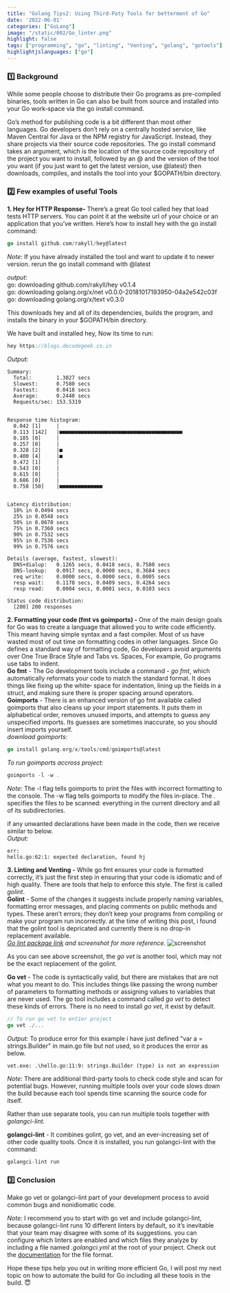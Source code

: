 ```yaml
---
title: "Golang Tips2: Using Third-Paty Tools for betterment of Go"
date: '2022-06-01'
categories: ["GoLang"]
image: "/static/002/Go_linter.png"
highlight: false
tags: ["programming", "go", "linting", "Venting", "golang", "gotools"]
highlightjslanguages: ["go"]
---
```


### 1️⃣ Background

While some people choose to distribute their Go programs as pre-compiled binaries,
tools written in Go can also be built from source and installed into your Go work‐space via the go install command.

Go’s method for publishing code is a bit different than most other languages. Go
developers don’t rely on a centrally hosted service, like Maven Central for Java or the
NPM registry for JavaScript. Instead, they share projects via their source code repositories.
The go install command takes an argument, which is the location of the
source code repository of the project you want to install, followed by an @ and the
version of the tool you want (if you just want to get the latest version, use @latest)
then downloads, compiles, and installs the tool into your $GOPATH/bin directory.

### 2️⃣ Few examples of useful Tools

**1. Hey for HTTP Response-** There’s a great Go tool called hey that load tests HTTP servers. You can point it at the website url of your choice or an application that you’ve
written.
Here’s how to install hey with the go install command:

```go
go install github.com/rakyll/hey@latest
```

*Note:* If you have already installed the tool and want to update it to newer version. rerun the go install command with @latest

*output:*  
go: downloading github.com/rakyll/hey v0.1.4  
go: downloading golang.org/x/net v0.0.0-20181017193950-04a2e542c03f  
go: downloading golang.org/x/text v0.3.0  

This downloads hey and all of its dependencies, builds the program, and installs the binary in your $GOPATH/bin directory.  

We have built and installed hey, Now its time to run:  

```go
hey https://blogs.decodegeek.co.in
```

*Output:*  

```output
Summary:
  Total:        1.3027 secs
  Slowest:      0.7580 secs
  Fastest:      0.0418 secs
  Average:      0.2440 secs
  Requests/sec: 153.5319


Response time histogram:
  0.042 [1]     |
  0.113 [142]   |■■■■■■■■■■■■■■■■■■■■■■■■■■■■■■■■■■■■■■■■
  0.185 [0]     |
  0.257 [0]     |
  0.328 [2]     |■
  0.400 [4]     |■
  0.472 [1]     |
  0.543 [0]     |
  0.615 [0]     |
  0.686 [0]     |
  0.758 [50]    |■■■■■■■■■■■■■■


Latency distribution:
  10% in 0.0494 secs
  25% in 0.0548 secs
  50% in 0.0670 secs
  75% in 0.7360 secs
  90% in 0.7532 secs
  95% in 0.7536 secs
  99% in 0.7576 secs

Details (average, fastest, slowest):
  DNS+dialup:   0.1265 secs, 0.0418 secs, 0.7580 secs
  DNS-lookup:   0.0917 secs, 0.0000 secs, 0.3684 secs
  req write:    0.0000 secs, 0.0000 secs, 0.0005 secs
  resp wait:    0.1170 secs, 0.0409 secs, 0.4264 secs
  resp read:    0.0004 secs, 0.0001 secs, 0.0103 secs

Status code distribution:
  [200] 200 responses
```

**2. Formatting your code (fmt vs goimports) -** One of the main design goals for Go was to create a language that allowed you to
write code efficiently. This meant having simple syntax and a fast compiler. Most of us have wasted most of out time on formatting codes in other languages.
Since Go defines a standard way of formatting code, Go developers avoid arguments over One True Brace Style and Tabs vs. Spaces,
For example, Go programs use tabs to indent.  
**Go fmt** - The Go development tools include a command - *go fmt*, which automatically reformats your code to match the standard format. It does things like fixing up the white‐
space for indentation, lining up the fields in a struct, and making sure there is proper spacing around operators.  
**Goimports** - There is an enhanced version of go fmt available called goimports that also cleans up your import statements. It puts them in alphabetical order, removes unused imports,
and attempts to guess any unspecified imports. Its guesses are sometimes inaccurate, so you should insert imports yourself.  
*download goimports:*

```go
go install golang.org/x/tools/cmd/goimports@latest
```

*To run goimports accross project:*

```go
goimports -l -w .
```

*Note:* The -l flag tells goimports to print the files with incorrect formatting to the console. The -w flag tells goimports to modify the files in-place. The . specifies the files to be scanned: everything in the current directory and all of its subdirectories.  

if any unwanted declarations have been made in the code, then we receive similar to below.  
*Output:*

```output
err:
hello.go:62:1: expected declaration, found hj
```

**3. Linting and Venting -**
While go fmt ensures your code is formatted correctly, it’s just the first step in ensuring that your code is idiomatic and of high quality.
There are tools that help to enforce this style. The first is called *golint*.  
**Golint** - Some of the changes it suggests include properly naming variables, formatting error messages, and placing comments
on public methods and types. These aren’t errors; they don’t keep your programs from compiling or make your program run incorrectly.
at the time of writing this post, i found that the golint tool is depricated and currently there is no drop-in replacement available.  
*[Go lint package link](https://pkg.go.dev/golang.org/x/lint#section-readme) and screenshot for more reference.*
![screenshot ](/Go_002/Go_linter.png)

As you can see above screenshot, the *go vet* is another tool, which may not be the exact replacement of the golint.  

**Go vet** - The code is syntactically valid, but there are mistakes that are not what you meant to do. This includes things
like passing the wrong number of parameters to formatting methods or assigning values to variables that are never used. The go tool includes a command called *go vet* to
detect these kinds of errors. There is no need to install *go vet*, it exist by default.

```go
// To run go vet to entier project
go vet ./...

```

*Output:*
To produce error for this example i have just defined "var a = strings.Builder" in main.go file but not used, so it produces the error as below.

```output
vet.exe: .\hello.go:11:9: strings.Builder (type) is not an expression
```

*Note:* There are additional third-party tools to check code style and scan for potential bugs. However, running multiple tools over your code slows down the build because each
tool spends time scanning the source code for itself.  

Rather than use separate tools, you can run multiple tools together with *golangci-lint.*  

**golangci-lint** -
It combines golint, go vet, and an ever-increasing set of other code quality tools. Once it is installed, you run golangci-lint with the command:

```go
golangci-lint run
```

### 3️⃣ Conclusion

Make go vet or golangci-lint part of your development process to avoid common bugs and nonidiomatic code.  

*Note:* I recommend you to start with go vet and include golangci-lint, because golangci-lint runs 10 different linters by default, so it’s inevitable that your team may disagree with some of its suggestions.
you can configure which linters are enabled and which files they analyze by including a file named *.golangci.yml* at the root of your project. Check out the [documentation](https://golangci-lint.run/usage/configuration/) for the file format.

Hope these tips help you out in writing more efficient Go, I will post my next topic on how to automate the build for Go including all these tools in the build. 😇

